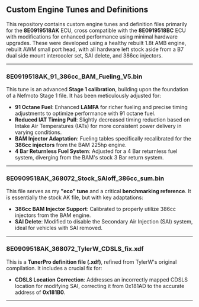 
## Custom Engine Tunes and Definitions

This repository contains custom engine tunes and definition files primarily for the **8E0919518AK** ECU, cross compatible with the **8E0919518BC** ECU with modifications for enhanced performance using minimal hardware upgrades. These were developed using a healthy rebuilt 1.8t AMB engine, rebuilt AWM small port head, with all hardware left stock aside from a B7 dual side mount intercooler set, SAI delete, and 386cc injectors.

---

### 8E0919518AK_91_386cc_BAM_Fueling_V5.bin

This tune is an advanced **Stage 1 calibration**, building upon the foundation of a Nefmoto Stage 1 file. It has been meticulously adjusted for:

* **91 Octane Fuel**: Enhanced **LAMFA** for richer fueling and precise timing adjustments to optimize performance with 91 octane fuel.
* **Reduced IAT Timing Pull**: Slightly decreased timing reduction based on Intake Air Temperatures (IATs) for more consistent power delivery in varying conditions.
* **BAM Injector Adaptation**: Fueling tables specifically recalibrated for the **386cc injectors** from the BAM 225hp engine.
* **4 Bar Returnless Fuel System**: Adjusted for a 4 Bar returnless fuel system, diverging from the BAM's stock 3 Bar return system.

---

### 8E0909518AK_368072_Stock_SAIoff_386cc_sum.bin

This file serves as my **"eco" tune** and a critical **benchmarking reference**. It is essentially the stock AK file, but with key adaptations:

* **386cc BAM Injector Support**: Calibrated to properly utilize 386cc injectors from the BAM engine.
* **SAI Delete**: Modified to disable the Secondary Air Injection (SAI) system, ideal for vehicles with SAI removed.

---

### 8E0909518AK_368072_TylerW_CDSLS_fix.xdf

This is a **TunerPro definition file (.xdf)**, refined from TylerW's original compilation. It includes a crucial fix for:

* **CDSLS Location Correction**: Addresses an incorrectly mapped CDSLS location for modifying SAI, correcting it from 0x181AD to the accurate address of **0x181B0**.

---
